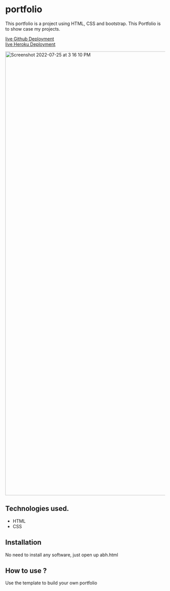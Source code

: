 # portfolio
This portfolio is a project using HTML, CSS and bootstrap. This Portfolio is to show case my projects.

[live Github Deployment](https://abhinandvj.github.io/Portfolio2/) <br>
[live Heroku Deployment](https://newportfolio1.herokuapp.com/)

<img width="1393" alt="Screenshot 2022-07-25 at 3 16 10 PM" src="https://user-images.githubusercontent.com/107241846/180748651-2fffb3d6-b28a-443a-8430-0a323962dd42.png">


## Technologies used.

* HTML
* CSS

## Installation

No need to install any software, just open up abh.html

## How to use ?

Use the template to build your own portfolio

